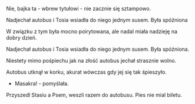 ﻿Nie, bajka ta - wbrew tytułowi - nie zacznie się sztampowo.


Nadjechał autobus i Tosia wsiadła do niego jednym susem. Była spóźniona

W związku z tym była mocno poirytowana, ale nadal miała nadzieję na dobry dzień.

Nadjechał autobus i Tosia wsiadła do niego jednym susem. Była spóźniona.

Niestety mimo pośpiechu jak na złość autobus jechał strasznie wolno. 

Autobus utknął w korku, akurat wówczas gdy jej się tak śpieszyło.
- Masakra! - pomyślała.

Przyszedl Stasiu a Psem, weszli razem do autobusu. Pies nie mial biletu.
